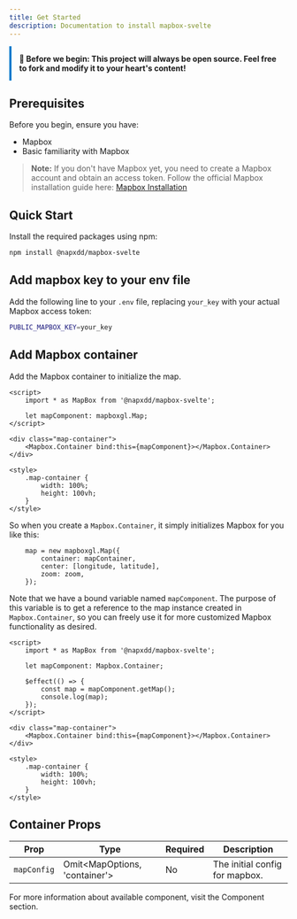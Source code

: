 ```yaml
---
title: Get Started
description: Documentation to install mapbox-svelte
---
```


<div style="padding: 1em; border-left: 4px solid #007acc; margin-bottom: 1.5em; font-weight: bold;">
🚀 Before we begin: This project will always be open source. Feel free to fork and modify it to your heart's content!
</div>

## Prerequisites

Before you begin, ensure you have:

- Mapbox
- Basic familiarity with Mapbox

> **Note:** If you don't have Mapbox yet, you need to create a Mapbox account and obtain an access token. Follow the official Mapbox installation guide here: [Mapbox Installation](https://docs.mapbox.com/mapbox-gl-js/guides/install/)

## Quick Start

Install the required packages using npm:

```bash
npm install @napxdd/mapbox-svelte
```

## Add mapbox key to your env file

Add the following line to your `.env` file, replacing `your_key` with your actual Mapbox access token:

```bash
PUBLIC_MAPBOX_KEY=your_key
```

## Add Mapbox container

Add the Mapbox container to initialize the map.

```svelte
<script>
	import * as MapBox from '@napxdd/mapbox-svelte';

	let mapComponent: mapboxgl.Map;
</script>

<div class="map-container">
	<Mapbox.Container bind:this={mapComponent}></Mapbox.Container>
</div>

<style>
	.map-container {
		width: 100%;
		height: 100vh;
	}
</style>
```

So when you create a `Mapbox.Container`, it simply initializes Mapbox for you like this:

```svelte
	map = new mapboxgl.Map({
		container: mapContainer,
		center: [longitude, latitude],
		zoom: zoom,
	});
```

Note that we have a bound variable named `mapComponent`. The purpose of this variable is to get a reference to the map instance created in `Mapbox.Container`, so you can freely use it for more customized Mapbox functionality as desired.

```svelte
<script>
	import * as MapBox from '@napxdd/mapbox-svelte';

	let mapComponent: Mapbox.Container;

	$effect(() => {
		const map = mapComponent.getMap();
		console.log(map);
	});
</script>

<div class="map-container">
	<Mapbox.Container bind:this={mapComponent}></Mapbox.Container>
</div>

<style>
	.map-container {
		width: 100%;
		height: 100vh;
	}
</style>
```

## Container Props

| Prop        | Type                          | Required | Description                    |
| ----------- | ----------------------------- | -------- | ------------------------------ |
| `mapConfig` | Omit<MapOptions, 'container'> | No       | The initial config for mapbox. |

For more information about available component, visit the Component section.
